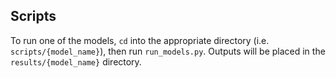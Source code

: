 ## Scripts

To run one of the models, `cd` into the appropriate directory (i.e. `scripts/{model_name}`), then run `run_models.py`.
Outputs will be placed in the `results/{model_name}` directory.

